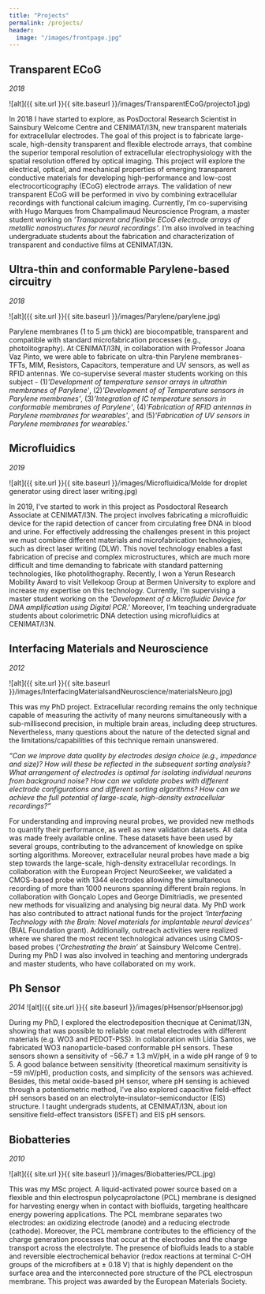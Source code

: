 ```yaml
---
title: "Projects"
permalink: /projects/
header:
  image: "/images/frontpage.jpg"
---
```


## Transparent ECoG 

*2018*

![alt]({{ site.url }}{{ site.baseurl }}/images/TransparentECoG/projecto1.jpg)

In 2018 I have started to explore, as PosDoctoral Research Scientist in Sainsbury Welcome Centre and CENIMAT/I3N, new transparent materials for extracellular electrodes. The goal of this project is to fabricate large-scale, high-density transparent and flexible electrode arrays, that combine the superior temporal resolution of extracellular electrophysiology with the spatial resolution offered by optical imaging. This project will explore the electrical, optical, and mechanical properties of emerging transparent conductive materials for developing high-performance and low-cost electrocorticography (ECoG) electrode arrays. The validation of new transparent ECoG will be performed in vivo by combining extracellular recordings with functional calcium imaging. Currently, I’m co-supervising with Hugo Marques from Champalimaud Neuroscience Program, a master student working on *'Transparent and flexible ECoG electrode arrays of metallic nanostructures for neural recordings'*. I’m also involved in teaching undergraduate students about the fabrication and characterization of transparent and conductive films at CENIMAT/I3N. 


## Ultra-thin and conformable Parylene-based circuitry 

*2018*

![alt]({{ site.url }}{{ site.baseurl }}/images/Parylene/parylene.jpg)

Parylene membranes (1 to 5 µm thick) are biocompatible, transparent and compatible with standard microfabrication processes (e.g., photolitography). At CENIMAT/I3N, in collaboration with Professor Joana Vaz Pinto, we were able to fabricate on ultra-thin Parylene membranes- TFTs, MIM, Resistors, Capacitors, temperature and UV sensors, as well as RFID antennas. We co-supervise several master students working on this subject - (1)*'Development of temperature sensor arrays in ultrathin membranes of Parylene'*, (2)*'Development of of Temperature sensors in Parylene membranes'*, (3)*'Integration of IC temperature sensors in conformable membranes of Parylene'*, (4)*'Fabrication of RFID antennas in Parylene membranes for wearables'*, and (5)*'Fabrication of UV sensors in Parylene membranes for wearables.'* 


## Microfluidics

*2019*

![alt]({{ site.url }}{{ site.baseurl }}/images/Microfluidica/Molde for droplet generator using direct laser writing.jpg)

In 2019, I've started to work in this project as Posdoctoral Research Associate at CENIMAT/I3N. The project involves fabricating a microfluidic device for the rapid detection of cancer from circulating free DNA in blood and urine. For effectively addressing the challenges present in this project we must combine different materials and microfabrication technologies, such as direct laser writing (DLW). This novel technology enables a fast fabrication of precise and complex microstructures, which are much more difficult and time demanding to fabricate with standard patterning technologies, like photolithography. Recently, I won a Yerun Research Mobility Award to visit Vellekoop Group at Bermen University to explore and increase my expertise on this technology. Currently, I’m supervising a master student working on the *'Development of a Microfluidic Device for DNA amplification using Digital PCR.'* Moreover, I’m teaching undergraduate students about colorimetric DNA detection using microfluidics at CENIMAT/I3N.     


## Interfacing Materials and Neuroscience 

*2012*

![alt]({{ site.url }}{{ site.baseurl }}/images/InterfacingMaterialsandNeuroscience/materialsNeuro.jpg)

This was my PhD project. Extracellular recording remains the only technique capable of measuring the activity of many neurons simultaneously with a sub-millisecond precision, in multiple brain areas, including deep structures. Nevertheless, many questions about the nature of the detected signal and the limitations/capabilities of this technique remain unanswered.

*“Can we improve data quality by electrodes design choice (e.g., impedance and size)? How will these be reflected in the subsequent sorting analysis? What arrangement of electrodes is optimal for isolating individual neurons from background noise? How can we validate probes with different electrode configurations and different sorting algorithms? How can we achieve the full potential of large-scale, high-density extracellular recordings?”*

For understanding and improving neural probes, we provided new methods to quantify their performance, as well as new validation datasets. All data was made freely available online. These datasets have been used by several groups, contributing to the advancement of knowledge on spike sorting algorithms. Moreover, extracellular neural probes have made a big step towards the large-scale, high-density extracellular recordings. In collaboration with the European Project NeuroSeeker, we validated a CMOS-based probe with 1344 electrodes allowing the simultaneous recording of more than 1000 neurons spanning different brain regions. In collaboration with Gonçalo Lopes and George Dimitriadis, we presented new methods for visualizing and analysing big neural data. My PhD work has also contributed to attract national funds for the project *‘Interfacing Technology with the Brain: Novel materials for implantable neural devices’* (BIAL Foundation grant). Additionally, outreach activities were realized where we shared the most recent technological advances using CMOS-based probes (*‘Orchestrating the brain’* at Sainsbury Welcome Centre). During my PhD I was also involved in teaching and mentoring undergrads and master students, who have collaborated on my work. 


## Ph Sensor 

*2014*
![alt]({{ site.url }}{{ site.baseurl }}/images/pHsensor/pHsensor.jpg)

During my PhD, I explored the electrodeposition thecnique at Cenimat/I3N, showing that was possible to reliable coat metal electrodes with different materials (e.g. WO3 and PEDOT-PSS). In collaboration with Lídia Santos, we fabricated WO3 nanoparticle-based conformable pH sensors. These sensors shown a sensitivity of −56.7 ± 1.3 mV/pH, in a wide pH range of 9 to 5. A good balance between sensitivity (theoretical maximum sensitivity is −59 mV/pH), production costs, and simplicity of the sensors was achieved. Besides, this metal oxide-based pH sensor, where pH sensing is achieved through a potentiometric method, I've also explored capacitive field-effect pH sensors based on an electrolyte–insulator–semiconductor (EIS) structure. I taught undergrads students, at CENIMAT/I3N, about ion sensitive field-effect transistors (ISFET) and EIS pH sensors.


## Biobatteries 

*2010*

![alt]({{ site.url }}{{ site.baseurl }}/images/Biobatteries/PCL.jpg)

This was my MSc project. A liquid-activated power source based on a flexible and thin electrospun polycaprolactone (PCL) membrane is designed for harvesting energy when in contact with biofluids, targeting healthcare energy powering applications. The PCL membrane separates two electrodes: an oxidizing electrode (anode) and a reducing electrode (cathode). Moreover, the PCL membrane contributes to the efficiency of the charge generation processes that occur at the electrodes and the charge transport across the electrolyte. The presence of biofluids leads to a stable and reversible electrochemical behavior (redox reactions at terminal C-OH groups of the microfibers at ± 0.18 V) that is highly dependent on the surface area and the interconnected pore structure of the PCL electrospun membrane. This project was awarded by the European Materials Society.








